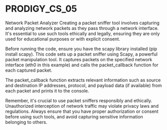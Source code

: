 # PRODIGY_CS_05
Network Packet Analyzer
Creating a packet sniffer tool involves capturing and analyzing network packets as they pass through a network interface. It's essential to use such tools ethically and legally, ensuring they are only used for educational purposes or with explicit consent.

Before running the code, ensure you have the scapy library installed (pip install scapy). This code sets up a packet sniffer using Scapy, a powerful packet manipulation tool. It captures packets on the specified network interface (eth0 in this example) and calls the packet_callback function for each captured packet.

The packet_callback function extracts relevant information such as source and destination IP addresses, protocol, and payload data (if available) from each packet and prints it to the console.

Remember, it's crucial to use packet sniffers responsibly and ethically. Unauthorized interception of network traffic may violate privacy laws and regulations. Always ensure that you have proper authorization or consent before using such tools, and avoid capturing sensitive information belonging to others.
